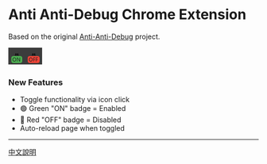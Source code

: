 # Anti Anti-Debug Chrome Extension

Based on the original [Anti-Anti-Debug](https://github.com/Andrews54757/Anti-Anti-Debug) project.

![Showcase](.github/showcase.png)

### New Features

- Toggle functionality via icon click
- 🟢 Green "ON" badge = Enabled
- 🔴 Red "OFF" badge = Disabled
- Auto-reload page when toggled

---

[中文說明](./docs/README_zh-TW.md)
